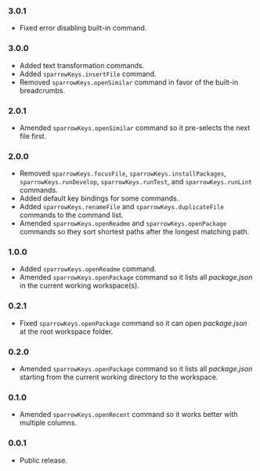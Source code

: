 ### 3.0.1
- Fixed error disabling built-in command.

### 3.0.0
- Added text transformation commands.
- Added `sparrowKeys.insertFile` command.
- Removed `sparrowKeys.openSimilar` command in favor of the built-in breadcrumbs.

### 2.0.1
- Amended `sparrowKeys.openSimilar` command so it pre-selects the next file first.

### 2.0.0
- Removed `sparrowKeys.focusFile`, `sparrowKeys.installPackages`, `sparrowKeys.runDevelop`, `sparrowKeys.runTest`, and `sparrowKeys.runLint` commands.
- Added default key bindings for some commands.
- Added `sparrowKeys.renameFile` and `sparrowKeys.duplicateFile` commands to the command list.
- Amended `sparrowKeys.openReadme` and `sparrowKeys.openPackage` commands so they sort shortest paths after the longest matching path.

### 1.0.0
- Added `sparrowKeys.openReadme` command.
- Amended `sparrowKeys.openPackage` command so it lists all _package.json_ in the current working workspace(s).

### 0.2.1
- Fixed `sparrowKeys.openPackage` command so it can open _package.json_ at the root workspace folder.

### 0.2.0
- Amended `sparrowKeys.openPackage` command so it lists all _package.json_ starting from the current working directory to the workspace.

### 0.1.0
- Amended `sparrowKeys.openRecent` command so it works better with multiple columns.

### 0.0.1
- Public release.
